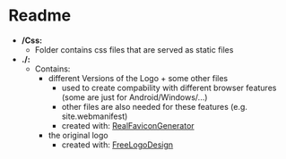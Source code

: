 # Readme

* **/Css:**
    * Folder contains css files that are served as static files
* **./:**
    * Contains:
        * different Versions of the Logo + some other files
            * used to create compability with different browser features (some are just for Android/Windows/...)
            * other files are also needed for these features (e.g. site.webmanifest)
            * created with: [RealFaviconGenerator](https://realfavicongenerator.net/)
        * the original logo
            * created with: [FreeLogoDesign](https://de.freelogodesign.org)